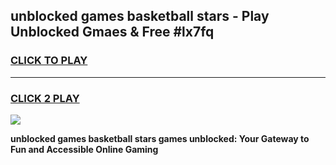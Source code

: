 
## unblocked games basketball stars - Play Unblocked Gmaes & Free #lx7fq
<h3>
<a href="https://premium.freeplayer.one?title=unblocked_games_basketball_stars&ref=03M">CLICK TO PLAY</a></h3>
<hr>

<h3>
<a href="https://premium.freeplayer.one?title=unblocked_games_basketball_stars&ref=03M">CLICK 2 PLAY</a>
  
</h3>

<a href="https://premium.freeplayer.one?title=unblocked_games_basketball_stars&ref=03M"><img src="https://clearcache.store/games.png"></a>


**unblocked games basketball stars games unblocked: Your Gateway to Fun and Accessible Online Gaming**
